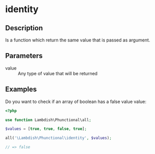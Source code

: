 # identity

## Description

Is a function which return the same value that is passed as argument.

## Parameters

<dl>
  <dt>value</dt>
  <dd>Any type of value that will be returned</dd>
</dl>

## Examples

Do you want to check if an array of boolean has a false value value:

```php
<?php

use function Lambdish\Phunctional\all;

$values = [true, true, false, true];

all('\Lambdish\Phunctional\identity', $values);

// => false
```
